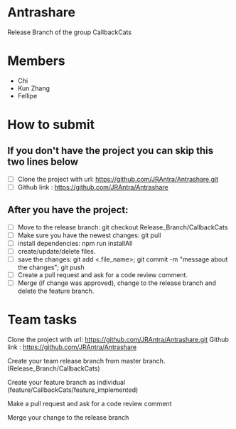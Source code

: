 # Antrashare

Release Branch of the group CallbackCats

# Members

- Chi
- Kun Zhang
- Fellipe

# How to submit

## If you don't have the project you can skip this two lines below

- [ ] Clone the project with url: https://github.com/JRAntra/Antrashare.git
- [ ] Github link : https://github.com/JRAntra/Antrashare

## After you have the project:

- [ ] Move to the release branch: git checkout Release_Branch/CallbackCats
- [ ] Make sure you have the newest changes: git pull
- [ ] install dependencies: npm run installAll
- [ ] create/update/delete files.
- [ ] save the changes: git add <.file_name>; git commit -m "message about the changes"; git push
- [ ] Create a pull request and ask for a code review comment.
- [ ] Merge (if change was approved), change to the release branch and delete the feature branch.

# Team tasks

Clone the project with url: https://github.com/JRAntra/Antrashare.git
Github link : https://github.com/JRAntra/Antrashare

Create your team release branch from master branch. (Release_Branch/CallbackCats)

Create your feature branch as individual (feature/CallbackCats/feature_implemented)

Make a pull request and ask for a code review comment

Merge your change to the release branch